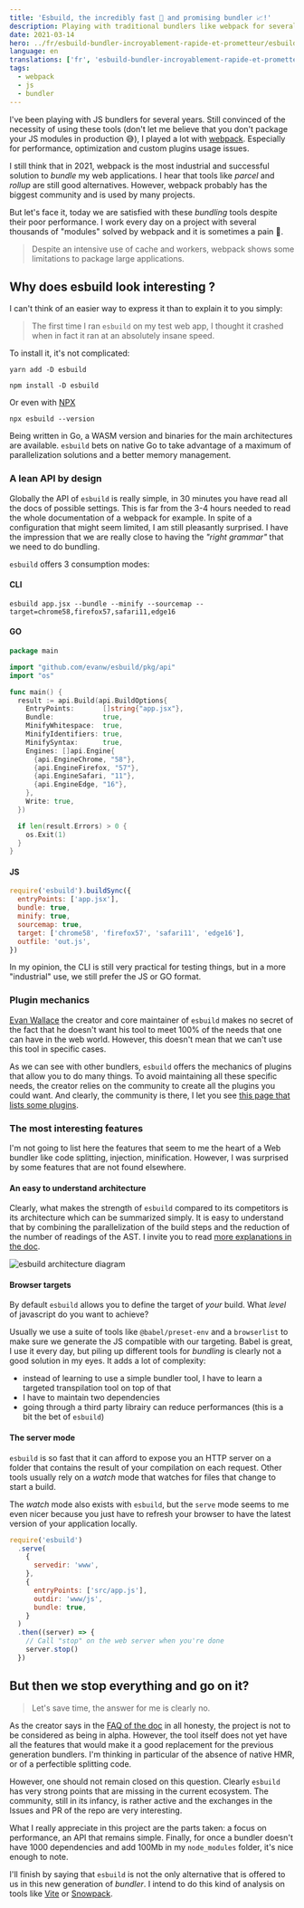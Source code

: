 ```yaml
---
title: 'Esbuild, the incredibly fast 💨 and promising bundler 📈!'
description: Playing with traditional bundlers like webpack for several years, I propose here my opinion on the esbuild bundler.
date: 2021-03-14
hero: ../fr/esbuild-bundler-incroyablement-rapide-et-prometteur/esbuild.png
language: en
translations: ['fr', 'esbuild-bundler-incroyablement-rapide-et-prometteur']
tags:
  - webpack
  - js
  - bundler
---
```


I've been playing with JS bundlers for several years.
Still convinced of the necessity of using these tools (don't let me believe that you don't package your JS modules in production 😅), I played a lot with [webpack](/en/webpack/).
Especially for performance, optimization and custom plugins usage issues.

I still think that in 2021, webpack is the most industrial and successful solution to _bundle_ my web applications.
I hear that tools like _parcel_ and _rollup_ are still good alternatives.
However, webpack probably has the biggest community and is used by many projects.

But let's face it, today we are satisfied with these _bundling_ tools despite their poor performance.
I work every day on a project with several thousands of "modules" solved by webpack and it is sometimes a pain 🥱.

> Despite an intensive use of cache and workers, webpack shows some limitations to package large applications.

## Why does esbuild look interesting ?

I can't think of an easier way to express it than to explain it to you simply:

> The first time I ran `esbuild` on my test web app, I thought it crashed when in fact it ran at an absolutely insane speed.

To install it, it's not complicated:

```shell
yarn add -D esbuild
```

```shell
npm install -D esbuild
```

Or even with [NPX](https://www.npmjs.com/package/npx)

```
npx esbuild --version
```

Being written in Go, a WASM version and binaries for the main architectures are available.
`esbuild` bets on native Go to take advantage of a maximum of parallelization solutions and a better memory management.

### A lean API by design

Globally the API of `esbuild` is really simple, in 30 minutes you have read all the docs of possible settings.
This is far from the 3-4 hours needed to read the whole documentation of a webpack for example.
In spite of a configuration that might seem limited, I am still pleasantly surprised.
I have the impression that we are really close to having the _"right grammar"_ that we need to do bundling.

`esbuild` offers 3 consumption modes:

#### CLI

```shell
esbuild app.jsx --bundle --minify --sourcemap --target=chrome58,firefox57,safari11,edge16
```

#### GO

```go
package main

import "github.com/evanw/esbuild/pkg/api"
import "os"

func main() {
  result := api.Build(api.BuildOptions{
    EntryPoints:       []string{"app.jsx"},
    Bundle:            true,
    MinifyWhitespace:  true,
    MinifyIdentifiers: true,
    MinifySyntax:      true,
    Engines: []api.Engine{
      {api.EngineChrome, "58"},
      {api.EngineFirefox, "57"},
      {api.EngineSafari, "11"},
      {api.EngineEdge, "16"},
    },
    Write: true,
  })

  if len(result.Errors) > 0 {
    os.Exit(1)
  }
}
```

#### JS

```javascript
require('esbuild').buildSync({
  entryPoints: ['app.jsx'],
  bundle: true,
  minify: true,
  sourcemap: true,
  target: ['chrome58', 'firefox57', 'safari11', 'edge16'],
  outfile: 'out.js',
})
```

In my opinion, the CLI is still very practical for testing things, but in a more "industrial" use, we still prefer the JS or GO format.

### Plugin mechanics

[Evan Wallace](https://github.com/evanw) the creator and core maintainer of `esbuild` makes no secret of the fact that he doesn't want his tool to meet 100% of the needs that one can have in the web world.
However, this doesn't mean that we can't use this tool in specific cases.

As we can see with other bundlers, `esbuild` offers the mechanics of plugins that allow you to do many things.
To avoid maintaining all these specific needs, the creator relies on the community to create all the plugins you could want.
And clearly, the community is there, I let you see [this page that lists some plugins](https://github.com/esbuild/community-plugins).

### The most interesting features

I'm not going to list here the features that seem to me the heart of a Web bundler like code splitting, injection, minification.
However, I was surprised by some features that are not found elsewhere.

#### An easy to understand architecture

Clearly, what makes the strength of `esbuild` compared to its competitors is its architecture which can be summarized simply.
It is easy to understand that by combining the parallelization of the build steps and the reduction of the number of readings of the AST.
I invite you to read [more explanations in the doc](https://esbuild.github.io/faq/#why-is-esbuild-fast).

![esbuild architecture diagram](../fr/esbuild-bundler-incroyablement-rapide-et-prometteur/build-pipeline.png)

#### Browser targets

By default `esbuild` allows you to define the target of _your_ build.
What _level_ of javascript do you want to achieve?

Usually we use a suite of tools like `@babel/preset-env` and a `browserlist` to make sure we generate the JS compatible with our targeting.
Babel is great, I use it every day, but piling up different tools for _bundling_ is clearly not a good solution in my eyes.
It adds a lot of complexity:

- instead of learning to use a simple bundler tool, I have to learn a targeted transpilation tool on top of that
- I have to maintain two dependencies
- going through a third party librairy can reduce performances (this is a bit the bet of `esbuild`)

#### The server mode

`esbuild` is so fast that it can afford to expose you an HTTP server on a folder that contains the result of your compilation on each request.
Other tools usually rely on a _watch_ mode that watches for files that change to start a build.

The _watch_ mode also exists with `esbuild`, but the `serve` mode seems to me even nicer because you just have to refresh your browser to have the latest version of your application locally.

```javascript
require('esbuild')
  .serve(
    {
      servedir: 'www',
    },
    {
      entryPoints: ['src/app.js'],
      outdir: 'www/js',
      bundle: true,
    }
  )
  .then((server) => {
    // Call "stop" on the web server when you're done
    server.stop()
  })
```

## But then we stop everything and go on it?

> Let's save time, the answer for me is clearly no.

As the creator says in the [FAQ of the doc](https://esbuild.github.io/faq/#production-readiness) in all honesty, the project is not to be considered as being in alpha.
However, the tool itself does not yet have all the features that would make it a good replacement for the previous generation bundlers.
I'm thinking in particular of the absence of native HMR, or of a perfectible splitting code.

However, one should not remain closed on this question.
Clearly `esbuild` has very strong points that are missing in the current ecosystem.
The community, still in its infancy, is rather active and the exchanges in the Issues and PR of the repo are very interesting.

What I really appreciate in this project are the parts taken: a focus on performance, an API that remains simple.
Finally, for once a bundler doesn't have 1000 dependencies and add 100Mb in my `node_modules` folder, it's nice enough to note.

I'll finish by saying that `esbuild` is not the only alternative that is offered to us in this new generation of _bundler_.
I intend to do this kind of analysis on tools like [Vite](https://vitejs.dev/) or [Snowpack](https://www.snowpack.dev/).
